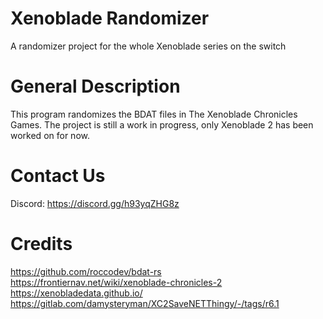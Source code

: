# Xenoblade Randomizer
A randomizer project for the whole Xenoblade series on the switch


# General Description
This program randomizes the BDAT files in The Xenoblade Chronicles Games. The project is still a work in progress, only Xenoblade 2 has been worked on for now.

# Contact Us
Discord: https://discord.gg/h93yqZHG8z

# Credits
https://github.com/roccodev/bdat-rs \
https://frontiernav.net/wiki/xenoblade-chronicles-2 \
https://xenobladedata.github.io/ \
https://gitlab.com/damysteryman/XC2SaveNETThingy/-/tags/r6.1 
